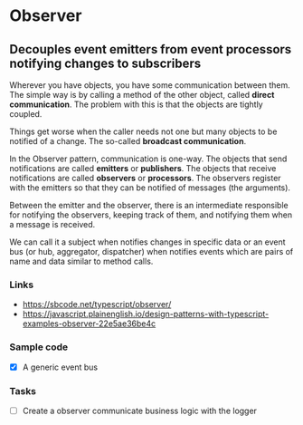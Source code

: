 # Observer

## Decouples event **emitters** from event **processors** notifying **changes** to **subscribers**

Wherever you have objects, you have some communication between them. The simple way is by calling a method of the other object, called **direct communication**. The problem with this is that the objects are tightly coupled.

Things get worse when the caller needs not one but many objects to be notified of a change. The so-called **broadcast communication**.

In the Observer pattern, communication is one-way. The objects that send notifications are called **emitters** or **publishers**. The objects that receive notifications are called **observers** or **processors**. The observers register with the emitters so that they can be notified of messages (the arguments).

Between the emitter and the observer, there is an intermediate responsible for notifying the observers, keeping track of them, and notifying them when a message is received.

We can call it a subject when notifies changes in specific data or an event bus (or hub, aggregator, dispatcher) when notifies events which are pairs of name and data similar to method calls.

### Links

- https://sbcode.net/typescript/observer/
- https://javascript.plainenglish.io/design-patterns-with-typescript-examples-observer-22e5ae36be4c

### Sample code

- [x] A generic event bus

### Tasks

- [ ] Create a observer communicate business logic with the logger
